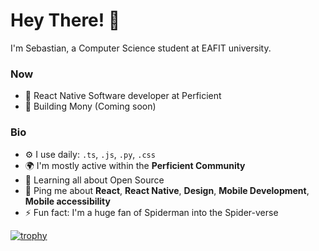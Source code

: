 # Hey There! 👋

I'm Sebastian, a Computer Science student at EAFIT university. 

### Now

- 🏢 React Native Software developer at Perficient
- 📱 Building Mony (Coming soon)

### Bio
- ⚙️ I use daily: `.ts`, `.js`, `.py`, `.css`
- 🌍 I'm mostly active within the **Perficient Community**
- 🌱 Learning all about Open Source
- 💬 Ping me about **React**, **React Native**, **Design**, **Mobile Development**, **Mobile accessibility**
- ⚡️ Fun fact: I'm a huge fan of Spiderman into the Spider-verse 

[![trophy](https://github-profile-trophy.vercel.app/?username=sebasbeleno&rank=-C,-B)](https://github.com/ryo-ma/github-profile-trophy)
